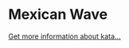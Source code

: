 Mexican Wave
=
[Get more information about kata...](https://www.codewars.com//kata//kata/58f5c63f1e26ecda7e000029)